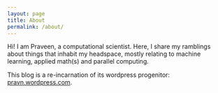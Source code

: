```yaml
---
layout: page
title: About
permalink: /about/
---
```

Hi! I am Praveen, a computational scientist. Here, I share my ramblings about things that inhabit my headspace, mostly relating to machine learning, applied math(s) and parallel computing.

This blog is a re-incarnation of its wordpress progenitor: [pravn.wordpress.com](https://pravn.wordpress.com).